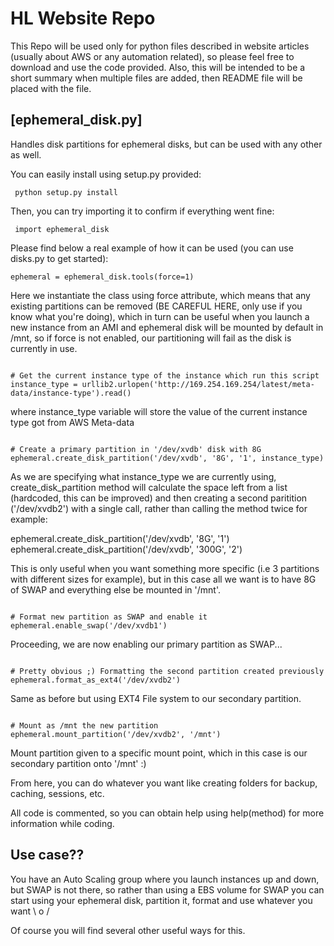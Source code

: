 HL Website Repo
=======

This Repo will be used only for python files described in website articles (usually about AWS or any automation related), so please feel free to download and use the code provided. Also, this will be intended to be a short summary when multiple files are added,
then README file will be placed with the file.

[ephemeral_disk.py]
-------

Handles disk partitions for ephemeral disks, but can be used with any other as well. 

You can easily install using setup.py provided:

<pre><code> python setup.py install</code></pre>

Then, you can try importing it to confirm if everything went fine:

<pre><code> import ephemeral_disk</code></pre>


Please find below a real example of how it can be used (you can use disks.py to get started):

<pre><code>ephemeral = ephemeral_disk.tools(force=1)</code></pre>

Here we instantiate the class using force attribute, which means that any existing partitions can be removed (BE CAREFUL HERE, only use if you know what you're doing),
which in turn can be useful when you launch a new instance from an AMI and ephemeral disk will be mounted by default in /mnt,
so if force is not enabled, our partitioning will fail as the disk is currently in use.

<pre><code>
# Get the current instance type of the instance which run this script
instance_type = urllib2.urlopen('http://169.254.169.254/latest/meta-data/instance-type').read()
</code></pre>

where instance_type variable will store the value of the current instance type got from AWS Meta-data

<pre><code>
# Create a primary partition in '/dev/xvdb' disk with 8G
ephemeral.create_disk_partition('/dev/xvdb', '8G', '1', instance_type)
</code></pre>

As we are specifying what instance_type we are currently using, create_disk_partition method will calculate the space left
from a list (hardcoded, this can be improved) and then creating a second paritition ('/dev/xvdb2') with a single call, rather
than calling the method twice for example:

ephemeral.create_disk_partition('/dev/xvdb', '8G', '1')
ephemeral.create_disk_partition('/dev/xvdb', '300G', '2')

This is only useful when you want something more specific (i.e 3 partitions with different sizes for example), but in this case all we want
is to have 8G of SWAP and everything else be mounted in '/mnt'.

<pre><code>
# Format new partition as SWAP and enable it
ephemeral.enable_swap('/dev/xvdb1')
</code></pre>

Proceeding, we are now enabling our primary partition as SWAP...

<pre><code>
# Pretty obvious ;) Formatting the second partition created previously
ephemeral.format_as_ext4('/dev/xvdb2')
</code></pre>

Same as before but using EXT4 File system to our secondary partition.

<pre><code>
# Mount as /mnt the new partition
ephemeral.mount_partition('/dev/xvdb2', '/mnt')
</code></pre>

Mount partition given to a specific mount point, which in this case is our secondary partition onto '/mnt' :)

From here, you can do whatever you want like creating folders for backup, caching, sessions, etc.

All code is commented, so you can obtain help using help(method) for more information while coding.


Use case??
-----
 You have an Auto Scaling group where you launch instances up and down, but SWAP is not there, so rather than using a EBS volume for SWAP
 you can start using your ephemeral disk, partition it, format and use whatever you want \ o /
 
 Of course you will find several other useful ways for this.

